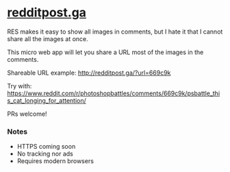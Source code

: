 # [redditpost.ga](https://redditpost.ga)

RES makes it easy to show all images in comments, but I hate it that I cannot share all the images at once.

This micro web app will let you share a URL most of the images in the comments.

Shareable URL example: http://redditpost.ga/?url=669c9k

Try with: https://www.reddit.com/r/photoshopbattles/comments/669c9k/psbattle_this_cat_longing_for_attention/

PRs welcome!

### Notes

* HTTPS coming soon
* No tracking nor ads
* Requires modern browsers
